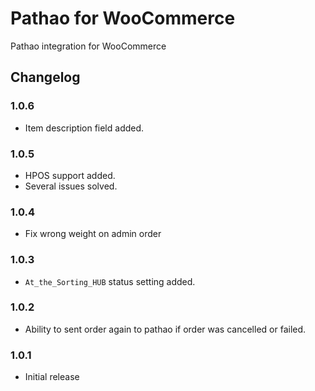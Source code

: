 # Pathao for WooCommerce

Pathao integration for WooCommerce

## Changelog

### 1.0.6

-   Item description field added.

### 1.0.5

-   HPOS support added.
-   Several issues solved.

### 1.0.4

-   Fix wrong weight on admin order

### 1.0.3

-   `At_the_Sorting_HUB` status setting added.

### 1.0.2

-   Ability to sent order again to pathao if order was cancelled or failed.

### 1.0.1

-   Initial release
